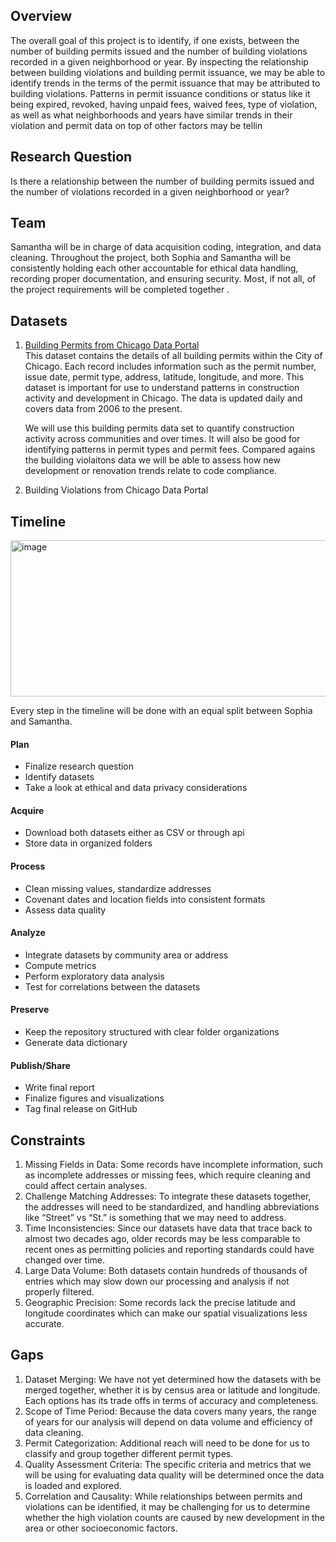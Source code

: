 ## Overview
The overall goal of this project is to identify, if one exists, between the number of building permits issued and the number of building violations recorded in a given neighborhood or year. By inspecting the relationship between building violations and building permit issuance, we may be able to identify trends in the terms of the permit issuance that may be attributed to building violations. Patterns in permit issuance conditions or status like it being expired, revoked, having unpaid fees, waived fees, type of violation, as well as what neighborhoods and years have similar trends in their violation and permit data on top of other factors may be tellin

## Research Question
Is there a relationship between the number of building permits issued and the number of violations recorded in a given neighborhood or year?

## Team
Samantha will be in charge of data acquisition coding, integration, and data cleaning. Throughout the project, both Sophia and Samantha will be consistently holding each other accountable for ethical data handling, recording proper documentation, and ensuring security. Most, if not all, of the project requirements will be completed together .

## Datasets
1. [Building Permits from Chicago Data Portal](https://data.cityofchicago.org/d/ydr8-5enu)  
This dataset contains the details of all building permits within the City of Chicago. Each record includes information such as the permit number, issue date, permit type, address, latitude, longitude, and more. This dataset is important for use to understand patterns in construction activity and development in Chicago. The data is updated daily and covers data from 2006 to the present.

    We will use this building permits data set to quantify construction activity across communities and over times. It will also be good for identifying patterns in permit types and permit fees. Compared agains the building violaitons data we will be able to assess how new development or renovation trends relate to code compliance.

2. Building Violations from Chicago Data Portal

## Timeline
<img width="700" height="250" alt="image" src="https://github.com/user-attachments/assets/1ead0bb1-601b-4f75-8550-ba22ec9584d3" />

Every step in the timeline will be done with an equal split between Sophia and Samantha.

#### Plan
- Finalize research question
- Identify datasets
- Take a look at ethical and data privacy considerations

#### Acquire
- Download both datasets either as CSV or through api
- Store data in organized folders

#### Process
- Clean missing values, standardize addresses
- Covenant dates and location fields into consistent formats
- Assess data quality

#### Analyze
- Integrate datasets by community area or address
- Compute metrics
- Perform exploratory data analysis
- Test for correlations between the datasets

#### Preserve
- Keep the repository structured with clear folder organizations
- Generate data dictionary

#### Publish/Share
- Write final report
- Finalize figures and visualizations
- Tag final release on GitHub

## Constraints
1. Missing Fields in Data: Some records have incomplete information, such as incomplete addresses or missing fees, which require cleaning and could affect certain analyses.
2. Challenge Matching Addresses: To integrate these datasets together, the addresses will need to be standardized, and handling abbreviations like “Street” vs “St.” is something that we may need to address.
3. Time Inconsistencies: Since our datasets have data that trace back to almost two decades ago, older records may be less comparable to recent ones as permitting policies and reporting standards could have changed over time.
4. Large Data Volume: Both datasets contain hundreds of thousands of entries which may slow down our processing and analysis if not properly filtered.
5. Geographic Precision: Some records lack the precise latitude and longitude coordinates which can make our spatial visualizations less accurate.

## Gaps
1. Dataset Merging: We have not yet determined how the datasets with be merged together, whether it is by census area or latitude and longitude. Each options has its trade offs in terms of accuracy and completeness.
2. Scope of Time Period: Because the data covers many years, the range of years for our analysis will depend on data volume and efficiency of data cleaning.
3. Permit Categorization: Additional reach will need to be done for us to classify and group together different permit types.
4. Quality Assessment Criteria: The specific criteria and metrics that we will be using for evaluating data quality will be determined once the data is loaded and explored.
5. Correlation and Causality: While relationships between permits and violations can be identified, it may be challenging for us to determine whether the high violation counts are caused by new development in the area or other socioeconomic factors.
